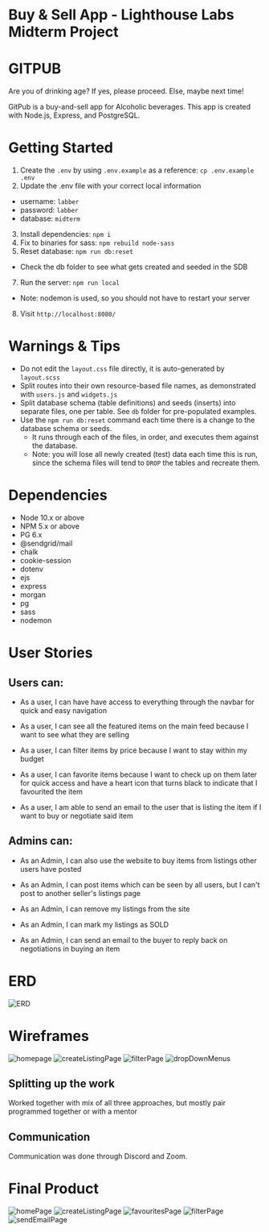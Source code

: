 Buy & Sell App - Lighthouse Labs Midterm Project
=========

# GITPUB

Are you of drinking age? If yes, please proceed. Else, maybe next time!

GitPub is a buy-and-sell app for Alcoholic beverages. This app is created with Node.js, Express, and PostgreSQL.

# Getting Started

1. Create the `.env` by using `.env.example` as a reference: `cp .env.example .env`
2. Update the .env file with your correct local information 
  - username: `labber` 
  - password: `labber` 
  - database: `midterm`
3. Install dependencies: `npm i`
4. Fix to binaries for sass: `npm rebuild node-sass`
5. Reset database: `npm run db:reset`
  - Check the db folder to see what gets created and seeded in the SDB
7. Run the server: `npm run local`
  - Note: nodemon is used, so you should not have to restart your server
8. Visit `http://localhost:8080/`

# Warnings & Tips

- Do not edit the `layout.css` file directly, it is auto-generated by `layout.scss`
- Split routes into their own resource-based file names, as demonstrated with `users.js` and `widgets.js`
- Split database schema (table definitions) and seeds (inserts) into separate files, one per table. See `db` folder for pre-populated examples. 
- Use the `npm run db:reset` command each time there is a change to the database schema or seeds. 
  - It runs through each of the files, in order, and executes them against the database. 
  - Note: you will lose all newly created (test) data each time this is run, since the schema files will tend to `DROP` the tables and recreate them.

# Dependencies

- Node 10.x or above
- NPM 5.x or above
- PG 6.x
- @sendgrid/mail
- chalk
- cookie-session
- dotenv
- ejs
- express
- morgan
- pg
- sass
- nodemon

# User Stories

## Users can:
- As a user, I can have have access to everything through the navbar for quick and easy navigation

- As a user, I can see all the featured items on the main feed because I want to see what they are selling

- As a user, I can filter items by price because I want to stay within my budget

- As a user, I can favorite items because I want to check up on them later for quick access and have a heart icon that turns black to indicate that I favourited the item

- As a user, I am able to send an email to the user that is listing the item if I want to buy or negotiate said item

## Admins can:
- As an Admin, I can also use the website to buy items from listings other users have posted

- As an Admin, I can post items which can be seen by all users, but I can't post to another seller's listings page

- As an Admin, I can remove my listings from the site

- As an Admin, I can mark my listings as SOLD

- As an Admin, I can send an email to the buyer to reply back on negotiations in buying an item 

# ERD

![ERD](/planning/buy_sell_ERD.png.jpeg)

# Wireframes
![homepage](/planning/MyListings.png)
![createListingPage](/planning/NewListing.png)
![filterPage](/planning/Filter.png)
![dropDownMenus](/planning/DropDownMenus.png)


## Splitting up the work
Worked together with mix of all three approaches, but mostly pair programmed together or with a mentor

## Communication
Communication was done through Discord and Zoom.

# Final Product
![homePage](./public/images/ss/Homepage.png)
![createListingPage](./public/images/ss/createListingPage.png)
![favouritesPage](./public/images/ss/FavouritesPage.png)
![filterPage](./public/images/ss/filterPage.png)
![sendEmailPage](./public/images/ss/sendEmail.png)



